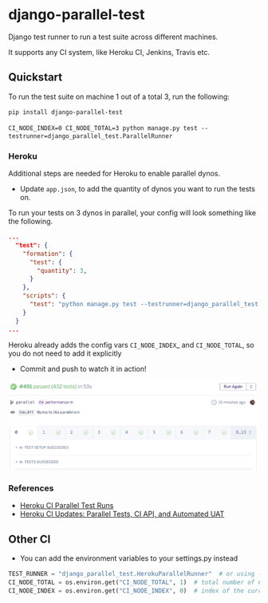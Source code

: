 # django-parallel-test

Django test runner to run a test suite across different machines.

It supports any CI system, like Heroku CI, Jenkins, Travis etc.

## Quickstart

To run the test suite on machine 1 out of a total 3, run the following:

```shell
pip install django-parallel-test

CI_NODE_INDEX=0 CI_NODE_TOTAL=3 python manage.py test --testrunner=django_parallel_test.ParallelRunner
```

### Heroku

Additional steps are needed for Heroku to enable parallel dynos.

- Update `app.json`, to add the quantity of dynos you want to run the tests on.

To run your tests on 3 dynos in parallel, your config will look something like
the following.

```json
...
  "test": {
    "formation": {
      "test": {
        "quantity": 3,
      }
    },
    "scripts": {
      "test": "python manage.py test --testrunner=django_parallel_test.ParallelRunner",
    }
  }
...
```

Heroku already adds the config vars `CI_NODE_INDEX`_ and `CI_NODE_TOTAL`, so
you do not need to add it explicitly

- Commit and push to watch it in action!

![Heroku CI](/images/heroku-ci.png)

### References

- [Heroku CI Parallel Test Runs](https://devcenter.heroku.com/articles/heroku-ci-parallel-test-runs)
- [Heroku CI Updates: Parallel Tests, CI API, and Automated UAT](https://blog.heroku.com/ci-parallel-tests)

## Other CI

- You can add the environment variables to your settings.py instead

```python
TEST_RUNNER = "django_parallel_test.HerokuParallelRunner"  # or using --runner param
CI_NODE_TOTAL = os.environ.get("CI_NODE_TOTAL", 1)  # total number of CI dynos
CI_NODE_INDEX = os.environ.get("CI_NODE_INDEX", 0)  # index of the current dyno
```
